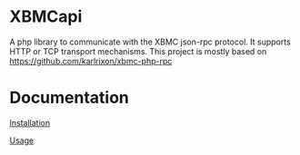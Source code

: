 XBMCapi
=======

A php library to communicate with the XBMC json-rpc protocol.  It supports HTTP or TCP transport mechanisms.
This project is mostly based on https://github.com/karlrixon/xbmc-php-rpc

Documentation
=======
[Installation](Resources/Docs/INSTALL.md)

[Usage](Resources/Docs/USAGE.md)
